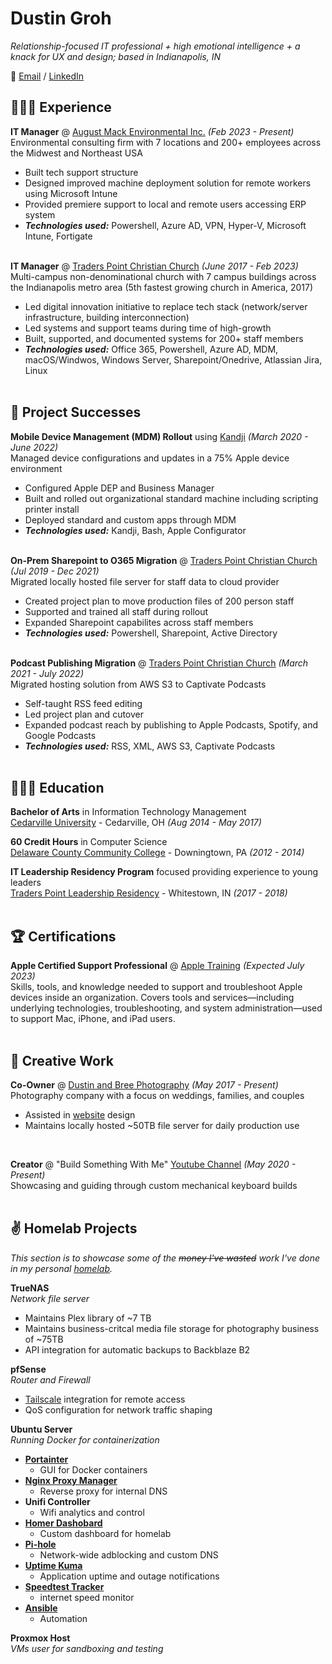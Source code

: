 # Dustin Groh

_Relationship-focused IT professional + high emotional intelligence + a knack for UX and design; based in Indianapolis, IN_ <br>

💬 [Email](mailto:dustingroh33@gmail.com) / [LinkedIn](https://www.linkedin.com/in/dustingroh/)

## 👩🏼‍💻 Experience

**IT Manager** @ [August Mack Environmental Inc.](https://augustmack.com/) _(Feb 2023 - Present)_ <br>
Environmental consulting firm with 7 locations and 200+ employees across the Midwest and Northeast USA
  - Built tech support structure
  - Designed improved machine deployment solution for remote workers using Microsoft Intune
  - Provided premiere support to local and remote users accessing ERP system
  - **_Technologies used:_** Powershell, Azure AD, VPN, Hyper-V, Microsoft Intune, Fortigate
<br><br>

**IT Manager** @ [Traders Point Christian Church](https://tpcc.org/) _(June 2017 - Feb 2023)_ <br>
Multi-campus non-denominational church with 7 campus buildings across the Indianapolis metro area (5th fastest growing church in America, 2017)
  - Led digital innovation initiative to replace tech stack (network/server infrastructure, building interconnection)
  - Led systems and support teams during time of high-growth
  - Built, supported, and documented systems for 200+ staff members
  - **_Technologies used:_** Office 365, Powershell, Azure AD, MDM, macOS/Windwos, Windows Server, Sharepoint/Onedrive, Atlassian Jira, Linux
<br><br>


## 📌 Project Successes

**Mobile Device Management (MDM) Rollout** using [Kandji](https://kandji.io/) _(March 2020 - June 2022)_<br>
Managed device configurations and updates in a 75% Apple device environment
  - Configured Apple DEP and Business Manager
  - Built and rolled out organizational standard machine including scripting printer install
  - Deployed standard and custom apps through MDM 
  - **_Technologies used:_** Kandji, Bash, Apple Configurator
  <br><br>
  
**On-Prem Sharepoint to O365 Migration** @ [Traders Point Christian Church](https://tpcc.org/) _(Jul 2019 - Dec 2021)_ <br>
Migrated locally hosted file server for staff data to cloud provider
  - Created project plan to move production files of 200 person staff 
  - Supported and trained all staff during rollout
  - Expanded Sharepoint capabilites across staff members
  - **_Technologies used:_** Powershell, Sharepoint, Active Directory
  <br><br>

**Podcast Publishing Migration** @ [Traders Point Christian Church](https://tpcc.org/) _(March 2021 - July 2022)_ <br>
Migrated hosting solution from AWS S3 to Captivate Podcasts
  - Self-taught RSS feed editing
  - Led project plan and cutover
  - Expanded podcast reach by publishing to Apple Podcasts, Spotify, and Google Podcasts
  - **_Technologies used:_** RSS, XML, AWS S3, Captivate Podcasts
  <br><br>


## 👩🏼‍🎓 Education

**Bachelor of Arts** in Information Technology Management<br>
[Cedarville University](https://www.cedarville.edu/) - Cedarville, OH _(Aug 2014 - May 2017)_ <br>

**60 Credit Hours** in Computer Science<br>
[Delaware County Community College](https://www.dccc.edu/) - Downingtown, PA _(2012 - 2014)_

**IT Leadership Residency Program** focused providing experience to young leaders<br>
[Traders Point Leadership Residency](https://tpcc.org/leadership-residents) - Whitestown, IN _(2017 - 2018)_
 <br><br>


## 🏆 Certifications

**Apple Certified Support Professional** @ [Apple Training](https://training.apple.com/it) _(Expected July 2023)_ <br>
Skills, tools, and knowledge needed to support and troubleshoot Apple devices inside an organization. Covers tools and services—including underlying technologies, troubleshooting, and system administration—used to support Mac, iPhone, and iPad users.
<br><br>


## 🎤 Creative Work
    
**Co-Owner** @ [Dustin and Bree Photography](http://dustinandbree.com/) _(May 2017 - Present)_ <br>
Photography company with a focus on weddings, families, and couples
  - Assisted in [website](https://dustinandbree.com/) design
  - Maintains locally hosted ~50TB file server for daily production use
   <br>

**Creator** @ "Build Something With Me" [Youtube Channel](https://www.youtube.com/channel/UCvNVONhb6X0vQL3VJRaUhRw) _(May 2020 - Present)_ <br>
Showcasing and guiding through custom mechanical keyboard builds
<br><br>


## ✌ Homelab Projects
_This section is to showcase some of the ~~money I've wasted~~ work I've done in my personal [homelab](https://www.reddit.com/r/homelab)._

**TrueNAS**<br>
_Network file server_
- Maintains Plex library of ~7 TB
- Maintains business-critcal media file storage for photography business of ~75TB
- API integration for automatic backups to Backblaze B2

**pfSense**<br>
_Router and Firewall_
- [Tailscale](https://tailscale.com) integration for remote access
- QoS configuration for network traffic shaping

**Ubuntu Server**<br>
_Running Docker for containerization_
-  [**Portainter**](https://www.portainer.io/)
    - GUI for Docker containers
- [**Nginx Proxy Manager**](https://nginxproxymanager.com/)
    - Reverse proxy for internal DNS
-  **Unifi Controller**
    - Wifi analytics and control
-  [**Homer Dashobard**](https://github.com/bastienwirtz/homer)
    -  Custom dashboard for homelab
- [**Pi-hole**](https://pi-hole.net/)
    - Network-wide adblocking and custom DNS
- [**Uptime Kuma**](https://uptime.kuma.pet/)
    - Application uptime and outage notifications
- [**Speedtest Tracker**](https://github.com/henrywhitaker3/Speedtest-Tracker)
    - internet speed monitor
- [**Ansible**](https://www.ansible.com/)
    - Automation

**Proxmox Host**<br>
_VMs user for sandboxing and testing_
